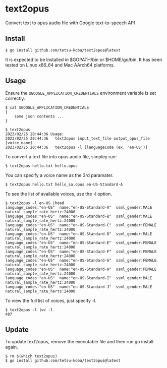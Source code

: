 # text2opus
Convert text to opus audio file with Google text-to-speech API

## Install

```
$ go install github.com/tetsu-koba/text2opus@latest
```

It is expected to be installed in $GOPATH/bin or $HOME/go/bin.  It has been tested on Linux x86_64 and Mac AArch64 platforms.

## Usage

Ensure the `$GOOGLE_APPLICATION_CREDENTIALS` environment variable is set correctly.

```
$ cat $GOOGLE_APPLICATION_CREDENTIALS
{
    some json contents ...
}    
```

```
$ text2opus
2023/02/25 20:44:36 Usage:
2023/02/25 20:44:36   text2opus input_text_file output_opus_file [voice_name]
2023/02/25 20:44:36   text2opus -l [languageCode (ex. 'en-US')]
```

To convert a text file into opus audio file, simpley run:

```
$ text2opus hello.txt hello.opus
```

You can specify a voice name as the 3rd paramater.

```
$ text2opus hello.txt hello_sa.opus en-US-Standard-A
```

To see the list of available voices, use the -l option.

```
$ text2opus -l en-US |head
language_codes:"en-US"  name:"en-US-Standard-A"  ssml_gender:MALE  natural_sample_rate_hertz:24000
language_codes:"en-US"  name:"en-US-Standard-B"  ssml_gender:MALE  natural_sample_rate_hertz:24000
language_codes:"en-US"  name:"en-US-Standard-C"  ssml_gender:FEMALE  natural_sample_rate_hertz:24000
language_codes:"en-US"  name:"en-US-Standard-D"  ssml_gender:MALE  natural_sample_rate_hertz:24000
language_codes:"en-US"  name:"en-US-Standard-E"  ssml_gender:FEMALE  natural_sample_rate_hertz:24000
language_codes:"en-US"  name:"en-US-Standard-F"  ssml_gender:FEMALE  natural_sample_rate_hertz:24000
language_codes:"en-US"  name:"en-US-Standard-G"  ssml_gender:FEMALE  natural_sample_rate_hertz:24000
language_codes:"en-US"  name:"en-US-Standard-H"  ssml_gender:FEMALE  natural_sample_rate_hertz:24000
language_codes:"en-US"  name:"en-US-Standard-I"  ssml_gender:MALE  natural_sample_rate_hertz:24000
language_codes:"en-US"  name:"en-US-Standard-J"  ssml_gender:MALE  natural_sample_rate_hertz:24000
```

To view the full list of voices, just specify -l.

```
$ text2opus -l |wc -l
407
```

## Update

To update text2opus, remove the executable file and then run go install again.

```
$ rm $(which text2opus)
$ go install github.com/tetsu-koba/text2opus@latest
```
